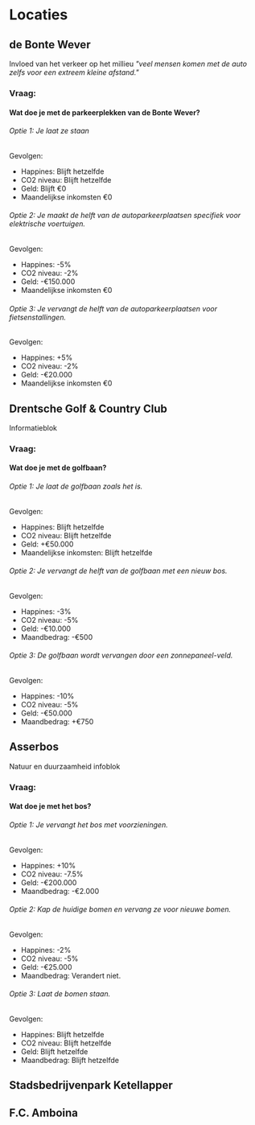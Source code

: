# Locaties
## de Bonte Wever
Invloed van het verkeer op het millieu 
*"veel mensen komen met de auto zelfs voor een extreem kleine afstand."*

### Vraag:
#### Wat doe je met de parkeerplekken van de Bonte Wever?
###### Optie 1: Je laat ze staan
Gevolgen:
- Happines: Blijft hetzelfde
- CO2 niveau: Blijft hetzelfde
- Geld: Blijft €0
- Maandelijkse inkomsten €0
###### Optie 2: Je maakt de helft van de autoparkeerplaatsen specifiek voor elektrische voertuigen. 
Gevolgen:
- Happines: -5%
- CO2 niveau: -2%
- Geld: -€150.000
- Maandelijkse inkomsten €0
###### Optie 3: Je vervangt de helft van de autoparkeerplaatsen voor fietsenstallingen. 
Gevolgen:
- Happines: +5%
- CO2 niveau: -2%
- Geld: -€20.000
- Maandelijkse inkomsten €0

## Drentsche Golf & Country Club
Informatieblok

### Vraag:
#### Wat doe je met de golfbaan?
###### Optie 1: Je laat de golfbaan zoals het is. 
Gevolgen:
- Happines: Blijft hetzelfde
- CO2 niveau: Blijft hetzelfde
- Geld: +€50.000
- Maandelijkse inkomsten: Blijft hetzelfde
###### Optie 2: Je vervangt de helft van de golfbaan met een nieuw bos. 
Gevolgen:
- Happines: -3%
- CO2 niveau: -5%
- Geld: -€10.000
- Maandbedrag: -€500

###### Optie 3: De golfbaan wordt vervangen door een zonnepaneel-veld.
Gevolgen: 
- Happines: -10%
- CO2 niveau: -5%
- Geld: -€50.000
- Maandbedrag: +€750

## Asserbos
Natuur en duurzaamheid infoblok

### Vraag:
#### Wat doe je met het bos?
###### Optie 1: Je vervangt het bos met voorzieningen.
Gevolgen: 
- Happines: +10%
- CO2 niveau: -7.5%
- Geld: -€200.000
- Maandbedrag: -€2.000

###### Optie 2: Kap de huidige bomen en vervang ze voor nieuwe bomen. 
Gevolgen: 
- Happines: -2%
- CO2 niveau: -5%
- Geld: -€25.000
- Maandbedrag: Verandert niet. 

###### Optie 3: Laat de bomen staan. 
Gevolgen: 
- Happines: Blijft hetzelfde
- CO2 niveau: Blijft hetzelfde
- Geld: Blijft hetzelfde
- Maandbedrag: Blijft hetzelfde 

## Stadsbedrijvenpark Ketellapper

## F.C. Amboina
